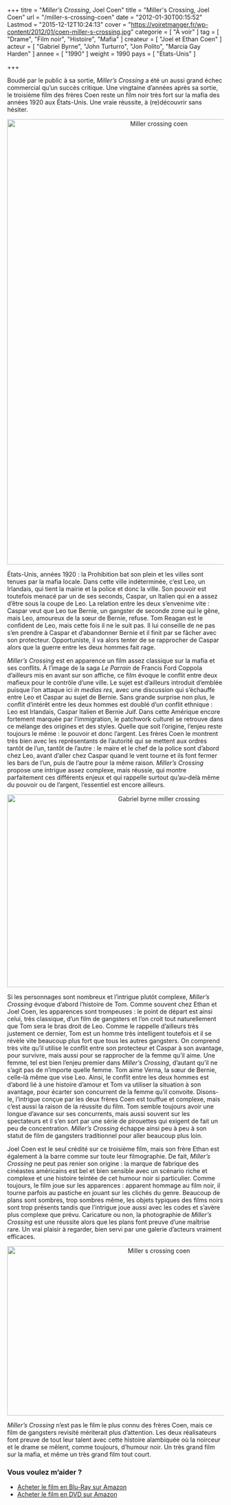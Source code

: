 +++
titre = "<em>Miller&rsquo;s Crossing</em>, Joel Coen"
title = "Miller's Crossing, Joel Coen"
url = "/miller-s-crossing-coen"
date = "2012-01-30T00:15:52"
Lastmod = "2015-12-12T10:24:13"
cover = "https://voiretmanger.fr/wp-content/2012/01/coen-miller-s-crossing.jpg"
categorie = [ "À voir" ]
tag = [ "Drame", "Film noir", "Histoire", "Mafia" ]
createur = [ "Joel et Ethan Coen" ]
acteur = [ "Gabriel Byrne", "John Turturro", "Jon Polito", "Marcia Gay Harden" ]
annee = [ "1990" ]
weight = 1990
pays = [ "États-Unis" ]

+++

<p>Boudé par le public à sa sortie, <em>Miller&rsquo;s Crossing</em> a été un aussi grand échec commercial qu&rsquo;un succès critique. Une vingtaine d&rsquo;années après sa sortie, le troisième film des frères Coen reste un film noir très fort sur la mafia des années 1920 aux États-Unis. Une vraie réussite, à (re)découvrir sans hésiter.</p>
<div style="text-align: center;"><a href="http://www.allocine.fr/film/fichefilm_gen_cfilm=26226.html"><img class="aligncenter" style="border-style: initial; border-color: initial; border-width: 0px;" src="https://voiretmanger.fr/wp-content/2012/01/miller-crossing-coen.jpg" alt="Miller crossing coen" width="690" height="1037" border="0" /></a></div>
<p>États-Unis, années 1920 : la Prohibition bat son plein et les villes sont tenues par la mafia locale. Dans cette ville indéterminée, c&rsquo;est Leo, un Irlandais, qui tient la mairie et la police et donc la ville. Son pouvoir est toutefois menacé par un de ses seconds, Caspar, un Italien qui en a assez d&rsquo;être sous la coupe de Leo. La relation entre les deux s&rsquo;envenime vite : Caspar veut que Leo tue Bernie, un gangster de seconde zone qui le gêne, mais Leo, amoureux de la sœur de Bernie, refuse. Tom Reagan est le confident de Leo, mais cette fois il ne le suit pas. Il lui conseille de ne pas s&rsquo;en prendre à Caspar et d&rsquo;abandonner Bernie et il finit par se fâcher avec son protecteur. Opportuniste, il va alors tenter de se rapprocher de Caspar alors que la guerre entre les deux hommes fait rage.</p>
<p><em>Miller&rsquo;s Crossing</em> est en apparence un film assez classique sur la mafia et ses conflits. À l&rsquo;image de la saga <em>Le Parrain</em> de Francis Ford Coppola d&rsquo;ailleurs mis en avant sur son affiche, ce film évoque le conflit entre deux mafieux pour le contrôle d&rsquo;une ville. Le sujet est d&rsquo;ailleurs introduit d&#8217;emblée puisque l&rsquo;on attaque ici <em>in medias res</em>, avec une discussion qui s&rsquo;échauffe entre Leo et Caspar au sujet de Bernie. Sans grande surprise non plus, le conflit d&rsquo;intérêt entre les deux hommes est doublé d&rsquo;un conflit ethnique : Leo est Irlandais, Caspar Italien et Bernie Juif. Dans cette Amérique encore fortement marquée par l&rsquo;immigration, le patchwork culturel se retrouve dans ce mélange des origines et des styles. Quelle que soit l&rsquo;origine, l&rsquo;enjeu reste toujours le même : le pouvoir et donc l&rsquo;argent. Les frères Coen le montrent très bien avec les représentants de l&rsquo;autorité qui se mettent aux ordres tantôt de l&rsquo;un, tantôt de l&rsquo;autre : le maire et le chef de la police sont d&rsquo;abord chez Leo, avant d&rsquo;aller chez Caspar quand le vent tourne et ils font fermer les bars de l&rsquo;un, puis de l&rsquo;autre pour la même raison. <em>Miller&rsquo;s Crossing</em> propose une intrigue assez complexe, mais réussie, qui montre parfaitement ces différents enjeux et qui rappelle surtout qu&rsquo;au-delà même du pouvoir ou de l&rsquo;argent, l&rsquo;essentiel est encore ailleurs.</p>
<div style="text-align: center;"><img class="aligncenter" style="border-style: initial; border-color: initial; border-width: 0px;" src="https://voiretmanger.fr/wp-content/2012/01/gabriel-byrne-miller-crossing.jpg" alt="Gabriel byrne miller crossing" width="690" height="449" border="0" /></div>
<p>Si les personnages sont nombreux et l&rsquo;intrigue plutôt complexe, <em>Miller&rsquo;s Crossing</em> évoque d&rsquo;abord l&rsquo;histoire de Tom. Comme souvent chez Ethan et Joel Coen, les apparences sont trompeuses : le point de départ est ainsi celui, très classique, d&rsquo;un film de gangsters et l&rsquo;on croit tout naturellement que Tom sera le bras droit de Leo. Comme le rappelle d&rsquo;ailleurs très justement ce dernier, Tom est un homme très intelligent toutefois et il se révèle vite beaucoup plus fort que tous les autres gangsters. On comprend très vite qu&rsquo;il utilise le conflit entre son protecteur et Caspar à son avantage, pour survivre, mais aussi pour se rapprocher de la femme qu&rsquo;il aime. Une femme, tel est bien l&rsquo;enjeu premier dans <em>Miller&rsquo;s Crossing</em>, d&rsquo;autant qu&rsquo;il ne s&rsquo;agit pas de n&rsquo;importe quelle femme. Tom aime Verna, la sœur de Bernie, celle-là même que vise Leo. Ainsi, le conflit entre les deux hommes est d&rsquo;abord lié à une histoire d&rsquo;amour et Tom va utiliser la situation à son avantage, pour écarter son concurrent de la femme qu&rsquo;il convoite. Disons-le, l&rsquo;intrigue conçue par les deux frères Coen est touffue et complexe, mais c&rsquo;est aussi la raison de la réussite du film. Tom semble toujours avoir une longue d&rsquo;avance sur ses concurrents, mais aussi souvent sur les spectateurs et il s&rsquo;en sort par une série de pirouettes qui exigent de fait un peu de concentration. <em>Miller&rsquo;s Crossing</em> échappe ainsi peu à peu à son statut de film de gangsters traditionnel pour aller beaucoup plus loin.</p>
<p>Joel Coen est le seul crédité sur ce troisième film, mais son frère Ethan est également à la barre comme sur toute leur filmographie. De fait, <em>Miller&rsquo;s Crossing</em> ne peut pas renier son origine : la marque de fabrique des cinéastes américains est bel et bien sensible avec un scénario riche et complexe et une histoire teintée de cet humour noir si particulier. Comme toujours, le film joue sur les apparences : apparent hommage au film noir, il tourne parfois au pastiche en jouant sur les clichés du genre. Beaucoup de plans sont sombres, trop sombres même, les objets typiques des films noirs sont trop présents tandis que l&rsquo;intrigue joue aussi avec les codes et s&rsquo;avère plus complexe que prévu. Caricature ou non, la photographie de <em>Miller&rsquo;s Crossing</em> est une réussite alors que les plans font preuve d&rsquo;une maîtrise rare. Un vrai plaisir à regarder, bien servi par une galerie d&rsquo;acteurs vraiment efficaces.</p>
<div style="text-align: center;"><img class="aligncenter" style="border-style: initial; border-color: initial; border-width: 0px;" src="https://voiretmanger.fr/wp-content/2012/01/miller-s-crossing-coen.jpg" alt="Miller s crossing coen" width="690" height="394" border="0" /></div>
<p><em>Miller&rsquo;s Crossing</em> n&rsquo;est pas le film le plus connu des frères Coen, mais ce film de gangsters revisité mériterait plus d&rsquo;attention. Les deux réalisateurs font preuve de tout leur talent avec cette histoire alambiquée où la noirceur et le drame se mêlent, comme toujours, d&rsquo;humour noir. Un très grand film sur la mafia, et même un très grand film tout court.</p>
<div class="amazon">
<h3>Vous voulez m&rsquo;aider ?</h3>
<ul>
<li><a href="http://www.amazon.fr/gp/product/B0052OSMHW/ref=as_li_ss_tl?ie=UTF8&#038;tag=leblogdenic07-21&#038;linkCode=as2&#038;camp=1642&#038;creative=19458&#038;creativeASIN=B0052OSMHW">Acheter le film en Blu-Ray sur Amazon</a></li>
<li><a href="http://www.amazon.fr/gp/product/B00008NEPD/ref=as_li_ss_tl?ie=UTF8&#038;tag=leblogdenic07-21&#038;linkCode=as2&#038;camp=1642&#038;creative=19458&#038;creativeASIN=B00008NEPD">Acheter le film en DVD sur Amazon</a></li>
</ul>
</div>

